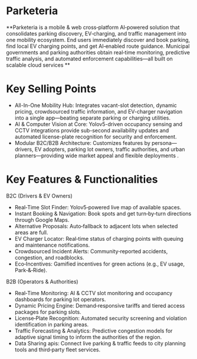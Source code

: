 # Parketeria

**Parketeria is a mobile & web cross‑platform AI‑powered solution that consolidates parking discovery, EV‑charging, and traffic management into one mobility ecosystem. End users immediately discover and book parking, find local EV charging points, and get AI‑enabled route guidance. Municipal governments and parking authorities obtain real‑time monitoring, predictive traffic analysis, and automated enforcement capabilities—all built on scalable cloud services **

# Key Selling Points
- All-In-One Mobility Hub: Integrates vacant-slot detection, dynamic pricing, crowdsourced traffic information, and EV-charger navigation into a single app—beating separate parking or charging utilities.
- AI & Computer Vision at Core: Yolov5-driven occupancy sensing and CCTV integrations provide sub-second availability updates and automated license-plate recognition for security and enforcement.
- Modular B2C/B2B Architecture: Customizes features by persona—drivers, EV adopters, parking lot owners, traffic authorities, and urban planners—providing wide market appeal and flexible deployments .

# Key Features & Functionalities
B2C (Drivers & EV Owners)
- Real‑Time Slot Finder: Yolov5‑powered live map of available spaces.
- Instant Booking & Navigation: Book spots and get turn‑by‑turn directions through Google Maps.
- Alternative Proposals: Auto‑fallback to adjacent lots when selected areas are full.
- EV Charger Locator: Real‑time status of charging points with queuing and maintenance notifications.
- Crowdsourced Incident Alerts: Community‑reported accidents, congestion, and roadblocks.
- Eco‑Incentives: Gamified incentives for green actions (e.g., EV usage, Park‑&‑Ride).

B2B (Operators & Authorities)
- Real‑Time Monitoring: AI & CCTV slot monitoring and occupancy dashboards for parking lot operators.
- Dynamic Pricing Engine: Demand‑responsive tariffs and tiered access packages for parking slots.
- License‑Plate Recognition: Automated security screening and violation identification in parking areas.
- Traffic Forecasting & Analytics: Predictive congestion models for adaptive signal timing to inform the authorities of the region.
- Data Sharing apis: Connect live parking & traffic feeds to city planning tools and third‑party fleet services.







